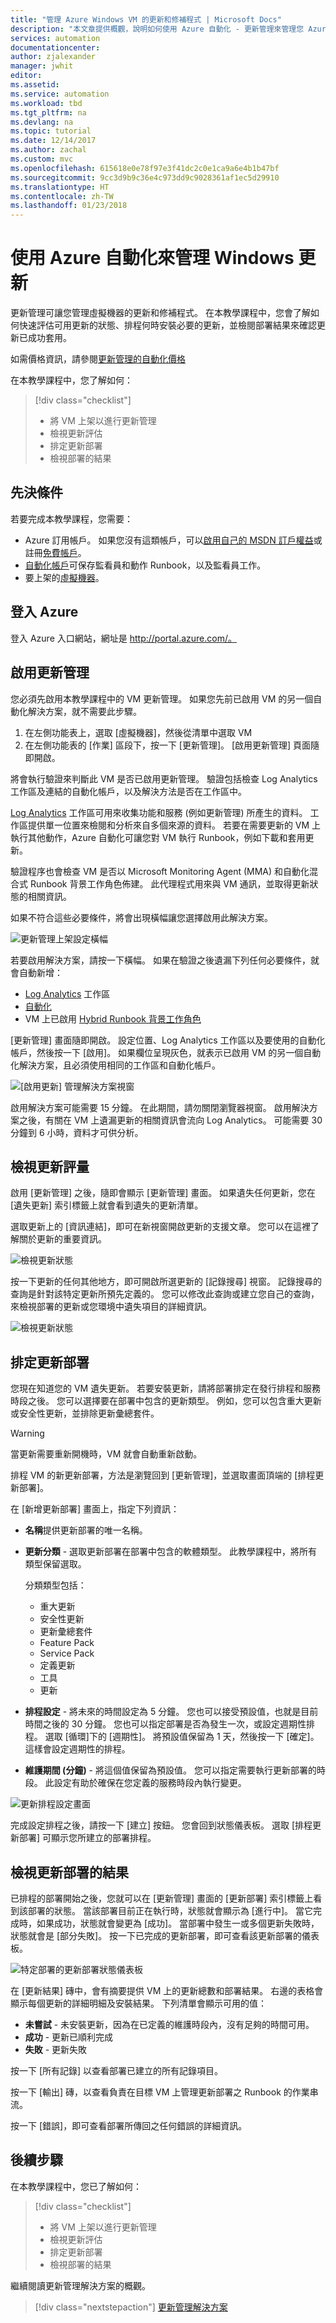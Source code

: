 ```yaml
---
title: "管理 Azure Windows VM 的更新和修補程式 | Microsoft Docs"
description: "本文章提供概觀，說明如何使用 Azure 自動化 - 更新管理來管理您 Azure Windows VM 的更新和修補程式。"
services: automation
documentationcenter: 
author: zjalexander
manager: jwhit
editor: 
ms.assetid: 
ms.service: automation
ms.workload: tbd
ms.tgt_pltfrm: na
ms.devlang: na
ms.topic: tutorial
ms.date: 12/14/2017
ms.author: zachal
ms.custom: mvc
ms.openlocfilehash: 615618e0e78f97e3f41dc2c0e1ca9a6e4b1b47bf
ms.sourcegitcommit: 9cc3d9b9c36e4c973dd9c9028361af1ec5d29910
ms.translationtype: HT
ms.contentlocale: zh-TW
ms.lasthandoff: 01/23/2018
---
```

# <a name="manage-windows-updates-with-azure-automation"></a>使用 Azure 自動化來管理 Windows 更新

更新管理可讓您管理虛擬機器的更新和修補程式。
在本教學課程中，您會了解如何快速評估可用更新的狀態、排程何時安裝必要的更新，並檢閱部署結果來確認更新已成功套用。

如需價格資訊，請參閱[更新管理的自動化價格](https://azure.microsoft.com/pricing/details/automation/)

在本教學課程中，您了解如何：

> [!div class="checklist"]
> * 將 VM 上架以進行更新管理
> * 檢視更新評估
> * 排定更新部署
> * 檢視部署的結果

## <a name="prerequisites"></a>先決條件

若要完成本教學課程，您需要：

* Azure 訂用帳戶。 如果您沒有這類帳戶，可以[啟用自己的 MSDN 訂戶權益](https://azure.microsoft.com/pricing/member-offers/msdn-benefits-details/)或註冊[免費帳戶](https://azure.microsoft.com/free/?WT.mc_id=A261C142F)。
* [自動化帳戶](automation-offering-get-started.md)可保存監看員和動作 Runbook，以及監看員工作。
* 要上架的[虛擬機器](../virtual-machines/windows/quick-create-portal.md)。

## <a name="log-in-to-azure"></a>登入 Azure

登入 Azure 入口網站，網址是 http://portal.azure.com/。

## <a name="enable-update-management"></a>啟用更新管理

您必須先啟用本教學課程中的 VM 更新管理。 如果您先前已啟用 VM 的另一個自動化解決方案，就不需要此步驟。

1. 在左側功能表上，選取 [虛擬機器]，然後從清單中選取 VM
2. 在左側功能表的 [作業] 區段下，按一下 [更新管理]。 [啟用更新管理] 頁面隨即開啟。

將會執行驗證來判斷此 VM 是否已啟用更新管理。
驗證包括檢查 Log Analytics 工作區及連結的自動化帳戶，以及解決方法是否在工作區中。

[Log Analytics](../log-analytics/log-analytics-overview.md?toc=%2fazure%2fautomation%2ftoc.json) 工作區可用來收集功能和服務 (例如更新管理) 所產生的資料。
工作區提供單一位置來檢閱和分析來自多個來源的資料。
若要在需要更新的 VM 上執行其他動作，Azure 自動化可讓您對 VM 執行 Runbook，例如下載和套用更新。

驗證程序也會檢查 VM 是否以 Microsoft Monitoring Agent (MMA) 和自動化混合式 Runbook 背景工作角色佈建。
此代理程式用來與 VM 通訊，並取得更新狀態的相關資訊。

如果不符合這些必要條件，將會出現橫幅讓您選擇啟用此解決方案。

![更新管理上架設定橫幅](./media/automation-tutorial-update-management/manageupdates-onboard-solution-banner.png)

若要啟用解決方案，請按一下橫幅。
如果在驗證之後遺漏下列任何必要條件，就會自動新增：

* [Log Analytics](../log-analytics/log-analytics-overview.md?toc=%2fazure%2fautomation%2ftoc.json) 工作區
* [自動化](./automation-offering-get-started.md)
* VM 上已啟用 [Hybrid Runbook 背景工作角色](./automation-hybrid-runbook-worker.md)

[更新管理] 畫面隨即開啟。 設定位置、Log Analytics 工作區以及要使用的自動化帳戶，然後按一下 [啟用]。 如果欄位呈現灰色，就表示已啟用 VM 的另一個自動化解決方案，且必須使用相同的工作區和自動化帳戶。

![[啟用更新] 管理解決方案視窗](./media/automation-tutorial-update-management/manageupdates-update-enable.png)

啟用解決方案可能需要 15 分鐘。 在此期間，請勿關閉瀏覽器視窗。
啟用解決方案之後，有關在 VM 上遺漏更新的相關資訊會流向 Log Analytics。
可能需要 30 分鐘到 6 小時，資料才可供分析。

## <a name="view-update-assessment"></a>檢視更新評量

啟用 [更新管理] 之後，隨即會顯示 [更新管理] 畫面。
如果遺失任何更新，您在 [遺失更新] 索引標籤上就會看到遺失的更新清單。

選取更新上的 [資訊連結]，即可在新視窗開啟更新的支援文章。 您可以在這裡了解關於更新的重要資訊。

![檢視更新狀態](./media/automation-tutorial-update-management/manageupdates-view-status-win.png)

按一下更新的任何其他地方，即可開啟所選更新的 [記錄搜尋] 視窗。 記錄搜尋的查詢是針對該特定更新所預先定義的。 您可以修改此查詢或建立您自己的查詢，來檢視部署的更新或您環境中遺失項目的詳細資訊。

![檢視更新狀態](./media/automation-tutorial-update-management/logsearch.png)

## <a name="schedule-an-update-deployment"></a>排定更新部署

您現在知道您的 VM 遺失更新。 若要安裝更新，請將部署排定在發行排程和服務時段之後。
您可以選擇要在部署中包含的更新類型。
例如，您可以包含重大更新或安全性更新，並排除更新彙總套件。

> [!WARNING]
> 當更新需要重新開機時，VM 就會自動重新啟動。

排程 VM 的新更新部署，方法是瀏覽回到 [更新管理]，並選取畫面頂端的 [排程更新部署]。

在 [新增更新部署] 畫面上，指定下列資訊：

* **名稱**提供更新部署的唯一名稱。
* **更新分類** - 選取更新部署在部署中包含的軟體類型。 此教學課程中，將所有類型保留選取。

  分類類型包括：

  * 重大更新
  * 安全性更新
  * 更新彙總套件
  * Feature Pack
  * Service Pack
  * 定義更新
  * 工具
  * 更新

* **排程設定** - 將未來的時間設定為 5 分鐘。 您也可以接受預設值，也就是目前時間之後的 30 分鐘。
您也可以指定部署是否為發生一次，或設定週期性排程。
選取 [循環]下的 [週期性]。 將預設值保留為 1 天，然後按一下 [確定]。 這樣會設定週期性的排程。

* **維護期間 (分鐘)** - 將這個值保留為預設值。 您可以指定需要執行更新部署的時段。 此設定有助於確保在您定義的服務時段內執行變更。

![更新排程設定畫面](./media/automation-tutorial-update-management/manageupdates-schedule-win.png)

完成設定排程之後，請按一下 [建立] 按鈕。 您會回到狀態儀表板。 選取 [排程更新部署] 可顯示您所建立的部署排程。

## <a name="view-results-of-an-update-deployment"></a>檢視更新部署的結果

已排程的部署開始之後，您就可以在 [更新管理] 畫面的 [更新部署] 索引標籤上看到該部署的狀態。
當該部署目前正在執行時，狀態就會顯示為 [進行中]。
當它完成時，如果成功，狀態就會變更為 [成功]。
當部署中發生一或多個更新失敗時，狀態就會是 [部分失敗]。
按一下已完成的更新部署，即可查看該更新部署的儀表板。

![特定部署的更新部署狀態儀表板](./media/automation-tutorial-update-management/manageupdates-view-results.png)

在 [更新結果] 磚中，會有摘要提供 VM 上的更新總數和部署結果。
右邊的表格會顯示每個更新的詳細明細及安裝結果。
下列清單會顯示可用的值：

* **未嘗試** - 未安裝更新，因為在已定義的維護時段內，沒有足夠的時間可用。
* **成功** - 更新已順利完成
* **失敗** - 更新失敗

按一下 [所有記錄] 以查看部署已建立的所有記錄項目。

按一下 [輸出] 磚，以查看負責在目標 VM 上管理更新部署之 Runbook 的作業串流。

按一下 [錯誤]，即可查看部署所傳回之任何錯誤的詳細資訊。

## <a name="next-steps"></a>後續步驟

在本教學課程中，您已了解如何：

> [!div class="checklist"]
> * 將 VM 上架以進行更新管理
> * 檢視更新評估
> * 排定更新部署
> * 檢視部署的結果

繼續閱讀更新管理解決方案的概觀。

> [!div class="nextstepaction"]
> [更新管理解決方案](../operations-management-suite/oms-solution-update-management.md?toc=%2fazure%2fautomation%2ftoc.json)
